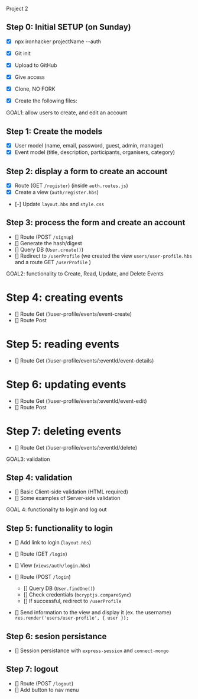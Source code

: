 Project 2

## Step 0: Initial SETUP (on Sunday)

- [X] npx ironhacker projectName --auth
- [X] Git init
- [X] Upload to GitHub
- [X] Give access
- [X] Clone, NO FORK
- [X] Create the following files:


GOAL1: allow users to create, and edit an account

## Step 1: Create the models
- [X] User model (name, email, password, guest, admin, manager)
- [X] Event model (title, description, participants, organisers, category)

## Step 2: display a form to create an account

- [X] Route (GET `/register`) (inside `auth.routes.js`)
- [X] Create a view (`auth/register.hbs`)
- [-] Update `layout.hbs` and `style.css`

## Step 3: process the form and create an account

- [] Route (POST `/signup`)
- [] Generate the hash/digest
- [] Query DB (`User.create()`)
- [] Redirect to `/userProfile` (we created the view `users/user-profile.hbs` and a route GET `/userProfile` )



GOAL2: functionality to Create, Read, Update, and Delete Events

# Step 4: creating events

- [] Route Get (‘/user-profile/events/event-create)
- [] Route Post

# Step 5: reading events

- [] Route Get (‘/user-profile/events/:eventId/event-details)

# Step 6: updating events

- [] Route Get (‘/user-profile/events/:eventId/event-edit)
- [] Route Post


# Step 7: deleting events
- [] Route Get (‘/user-profile/events/:eventId/delete)


GOAL3: validation

## Step 4: validation

- [] Basic Client-side validation (HTML required)
- [] Some examples of Server-side validation

GOAL 4: functionality to login and log out

## Step 5: functionality to login

- [] Add link to login (`layout.hbs`)

- [] Route (GET `/login`)
- [] View (`views/auth/login.hbs`)

- [] Route (POST `/login`)
  - [] Query DB (`User.findOne()`)
  - [] Check credentials (`bcryptjs.compareSync`)
  - [] If successful, redirect to `/userProfile`

- [] Send information to the view and display it (ex. the username)
  `res.render('users/user-profile', { user });`


## Step 6: sesion persistance

- [] Session persistance with `express-session` and `connect-mongo`


## Step 7: logout
- [] Route (POST `/logout`)
- [] Add button to nav menu


